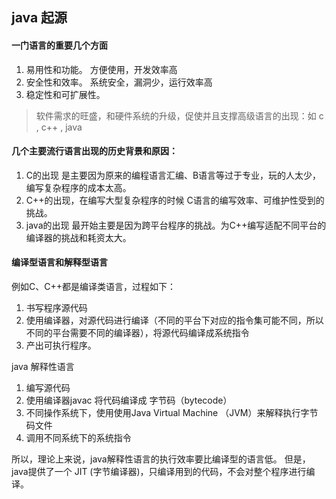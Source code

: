 ## java 起源

#### 一门语言的重要几个方面
1. 易用性和功能。
方便使用，开发效率高
2. 安全性和效率。
系统安全，漏洞少，运行效率高
3. 稳定性和可扩展性。

> 软件需求的旺盛，和硬件系统的升级，促使并且支撑高级语言的出现：如 c , c++ , java

#### 几个主要流行语言出现的历史背景和原因：
1. C的出现 是主要因为原来的编程语言汇编、B语言等过于专业，玩的人太少，编写复杂程序的成本太高。
2. C++的出现，在编写大型复杂程序的时候 C语言的编写效率、可维护性受到的挑战。
3. java的出现 最开始主要是因为跨平台程序的挑战。为C++编写适配不同平台的编译器的挑战和耗资太大。

#### 编译型语言和解释型语言

例如C、C++都是编译类语言，过程如下：
1. 书写程序源代码
2. 使用编译器，对源代码进行编译（不同的平台下对应的指令集可能不同，所以不同的平台需要不同的编译器），将源代码编译成系统指令
3. 产出可执行程序。

java 解释性语言
1. 编写源代码
2. 使用编译器javac 将代码编译成 字节码（bytecode）
3. 不同操作系统下，使用使用Java Virtual Machine （JVM）来解释执行字节码文件
4. 调用不同系统下的系统指令

所以，理论上来说，java解释性语言的执行效率要比编译型的语言低。
但是，java提供了一个 JIT (字节编译器)，只编译用到的代码，不会对整个程序进行编译。

